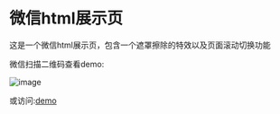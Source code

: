 微信html展示页
==========

这是一个微信html展示页，包含一个遮罩擦除的特效以及页面滚动切换功能

微信扫描二维码查看demo:

![image](https://github.com/rongself/wechathtml/blob/master/info/demo.png) 


或访问:[demo](http://ronccc.tk/wechathtml/index.html)
